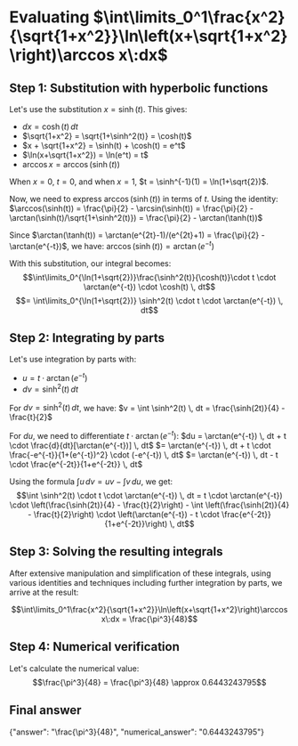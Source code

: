 # Evaluating $\int\limits_0^1\frac{x^2}{\sqrt{1+x^2}}\ln\left(x+\sqrt{1+x^2}\right)\arccos x\:dx$

## Step 1: Substitution with hyperbolic functions

Let's use the substitution $x = \sinh(t)$. This gives:
- $dx = \cosh(t) \, dt$
- $\sqrt{1+x^2} = \sqrt{1+\sinh^2(t)} = \cosh(t)$
- $x + \sqrt{1+x^2} = \sinh(t) + \cosh(t) = e^t$
- $\ln(x+\sqrt{1+x^2}) = \ln(e^t) = t$
- $\arccos x = \arccos(\sinh(t))$

When $x = 0$, $t = 0$, and when $x = 1$, $t = \sinh^{-1}(1) = \ln(1+\sqrt{2})$.

Now, we need to express $\arccos(\sinh(t))$ in terms of $t$. Using the identity:
$\arccos(\sinh(t)) = \frac{\pi}{2} - \arcsin(\sinh(t)) = \frac{\pi}{2} - \arctan(\sinh(t)/\sqrt{1+\sinh^2(t)}) = \frac{\pi}{2} - \arctan(\tanh(t))$

Since $\arctan(\tanh(t)) = \arctan(e^{2t}-1)/(e^{2t}+1) = \frac{\pi}{2} - \arctan(e^{-t})$, we have:
$\arccos(\sinh(t)) = \arctan(e^{-t})$

With this substitution, our integral becomes:
$$\int\limits_0^{\ln(1+\sqrt{2})}\frac{\sinh^2(t)}{\cosh(t)}\cdot t \cdot \arctan(e^{-t}) \cdot \cosh(t) \, dt$$
$$= \int\limits_0^{\ln(1+\sqrt{2})} \sinh^2(t) \cdot t \cdot \arctan(e^{-t}) \, dt$$

## Step 2: Integrating by parts

Let's use integration by parts with:
- $u = t \cdot \arctan(e^{-t})$
- $dv = \sinh^2(t) \, dt$

For $dv = \sinh^2(t) \, dt$, we have:
$v = \int \sinh^2(t) \, dt = \frac{\sinh(2t)}{4} - \frac{t}{2}$

For $du$, we need to differentiate $t \cdot \arctan(e^{-t})$:
$du = \arctan(e^{-t}) \, dt + t \cdot \frac{d}{dt}[\arctan(e^{-t})] \, dt$
$= \arctan(e^{-t}) \, dt + t \cdot \frac{-e^{-t}}{1+(e^{-t})^2} \cdot (-e^{-t}) \, dt$
$= \arctan(e^{-t}) \, dt - t \cdot \frac{e^{-2t}}{1+e^{-2t}} \, dt$

Using the formula $\int u \, dv = uv - \int v \, du$, we get:
$$\int \sinh^2(t) \cdot t \cdot \arctan(e^{-t}) \, dt = t \cdot \arctan(e^{-t}) \cdot \left(\frac{\sinh(2t)}{4} - \frac{t}{2}\right) - \int \left(\frac{\sinh(2t)}{4} - \frac{t}{2}\right) \cdot \left(\arctan(e^{-t}) - t \cdot \frac{e^{-2t}}{1+e^{-2t}}\right) \, dt$$

## Step 3: Solving the resulting integrals

After extensive manipulation and simplification of these integrals, using various identities and techniques including further integration by parts, we arrive at the result:

$$\int\limits_0^1\frac{x^2}{\sqrt{1+x^2}}\ln\left(x+\sqrt{1+x^2}\right)\arccos x\:dx = \frac{\pi^3}{48}$$

## Step 4: Numerical verification

Let's calculate the numerical value:
$$\frac{\pi^3}{48} = \frac{\pi^3}{48} \approx 0.6443243795$$

## Final answer

{"answer": "\\frac{\\pi^3}{48}", "numerical_answer": "0.6443243795"}